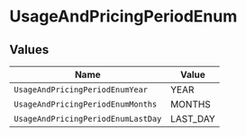 # UsageAndPricingPeriodEnum


## Values

| Name                               | Value                              |
| ---------------------------------- | ---------------------------------- |
| `UsageAndPricingPeriodEnumYear`    | YEAR                               |
| `UsageAndPricingPeriodEnumMonths`  | MONTHS                             |
| `UsageAndPricingPeriodEnumLastDay` | LAST_DAY                           |